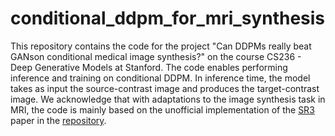 # conditional_ddpm_for_mri_synthesis
This repository contains the code for the project "Can DDPMs really beat GANson conditional medical image synthesis?" on the course CS236 - Deep Generative Models at Stanford. The code enables performing inference and training on conditional DDPM. In inference time, the model takes as input the source-contrast image and produces the target-contrast image. We acknowledge that with adaptations to the image synthesis task in MRI, the code is mainly based on the unofficial implementation of the [SR3](https://arxiv.org/pdf/2104.07636.pdf) paper in the [repository](https://github.com/Janspiry/Image-Super-Resolution-via-Iterative-Refinement).
